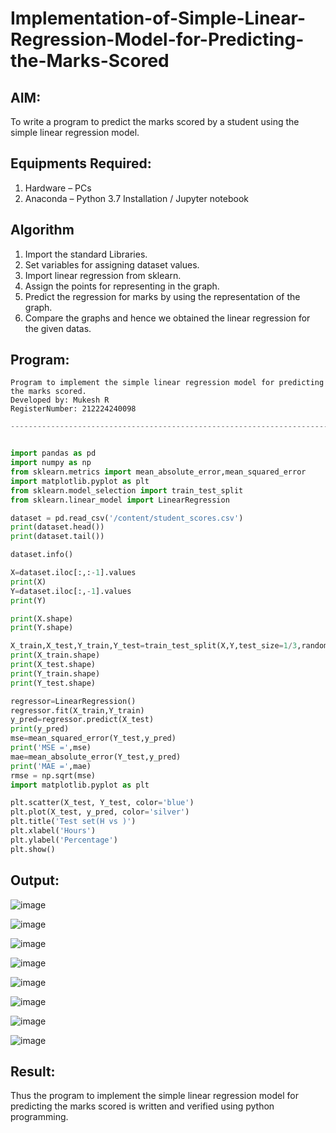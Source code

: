 # Implementation-of-Simple-Linear-Regression-Model-for-Predicting-the-Marks-Scored

## AIM:
To write a program to predict the marks scored by a student using the simple linear regression model.

## Equipments Required:
1. Hardware – PCs
2. Anaconda – Python 3.7 Installation / Jupyter notebook

## Algorithm
1. Import the standard Libraries.
2. Set variables for assigning dataset values.
3. Import linear regression from sklearn.
4. Assign the points for representing in the graph.
5. Predict the regression for marks by using the representation of the graph.
6. Compare the graphs and hence we obtained the linear regression for the given datas.

## Program:
```
Program to implement the simple linear regression model for predicting the marks scored.
Developed by: Mukesh R 
RegisterNumber: 212224240098

```

```python
---------------------------------------------------------------------------------------------------------------------------------------------------------------


import pandas as pd
import numpy as np
from sklearn.metrics import mean_absolute_error,mean_squared_error
import matplotlib.pyplot as plt
from sklearn.model_selection import train_test_split
from sklearn.linear_model import LinearRegression

dataset = pd.read_csv('/content/student_scores.csv')
print(dataset.head())
print(dataset.tail())

dataset.info()

X=dataset.iloc[:,:-1].values
print(X)
Y=dataset.iloc[:,-1].values
print(Y)

print(X.shape)
print(Y.shape)

X_train,X_test,Y_train,Y_test=train_test_split(X,Y,test_size=1/3,random_state=0)
print(X_train.shape)
print(X_test.shape)
print(Y_train.shape)
print(Y_test.shape)

regressor=LinearRegression()
regressor.fit(X_train,Y_train)
y_pred=regressor.predict(X_test)
print(y_pred)
mse=mean_squared_error(Y_test,y_pred)
print('MSE =',mse)
mae=mean_absolute_error(Y_test,y_pred)
print('MAE =',mae)
rmse = np.sqrt(mse)
import matplotlib.pyplot as plt

plt.scatter(X_test, Y_test, color='blue')
plt.plot(X_test, y_pred, color='silver')
plt.title('Test set(H vs )')
plt.xlabel('Hours')
plt.ylabel('Percentage')
plt.show()
```

## Output:
![image](https://github.com/user-attachments/assets/19ac9d7a-0d86-4081-bdcb-9bcbb50a5337)

![image](https://github.com/user-attachments/assets/5ff6a529-0096-4296-a3d3-586eed6ae0a9)

![image](https://github.com/user-attachments/assets/5682ff45-e898-4aa5-9a74-f3ed0b582493)

![image](https://github.com/user-attachments/assets/994e9cf7-759d-4941-b82a-ec5a8693e51c)

![image](https://github.com/user-attachments/assets/e41633ab-0da4-4083-a4f3-a03ab00decea)

![image](https://github.com/user-attachments/assets/f244eb41-6b32-44b1-ae8b-c771d1b9f9e1)

![image](https://github.com/user-attachments/assets/563cae76-333b-43bf-8d07-922d7abf9df2)

![image](https://github.com/user-attachments/assets/c52d646d-3caf-4d76-8580-d605c5d1d907)










## Result:
Thus the program to implement the simple linear regression model for predicting the marks scored is written and verified using python programming.
